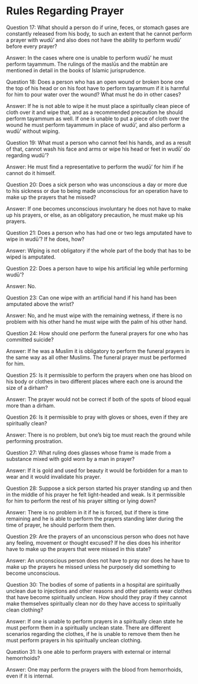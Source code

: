 Rules Regarding Prayer
======================

Question 17: What should a person do if urine, feces, or stomach gases
are constantly released from his body, to such an extent that he cannot
perform a prayer with wudū’ and also does not have the ability to
perform wudū’ before every prayer?

Answer: In the cases where one is unable to perform wudū’ he must
perform tayammum. The rulings of the maslūs and the mabtūn are mentioned
in detail in the books of Islamic jurisprudence.

Question 18: Does a person who has an open wound or broken bone one the
top of his head or on his foot have to perform tayammum if it is harmful
for him to pour water over the wound? What must he do in other cases?

Answer: If he is not able to wipe it he must place a spiritually clean
piece of cloth over it and wipe that, and as a recommended precaution he
should perform tayammum as well. If one is unable to put a piece of
cloth over the wound he must perform tayammum in place of wudū’, and
also perform a wudū’ without wiping.

Question 19: What must a person who cannot feel his hands, and as a
result of that, cannot wash his face and arms or wipe his head or feet
in wudū’ do regarding wudū’?

Answer: He must find a representative to perform the wudū’ for him if he
cannot do it himself.

Question 20: Does a sick person who was unconscious a day or more due to
his sickness or due to being made unconscious for an operation have to
make up the prayers that he missed?

Answer: If one becomes unconscious involuntary he does not have to make
up his prayers, or else, as an obligatory precaution, he must make up
his prayers.

Question 21: Does a person who has had one or two legs amputated have to
wipe in wudū’? If he does, how?

Answer: Wiping is not obligatory if the whole part of the body that has
to be wiped is amputated.

Question 22: Does a person have to wipe his artificial leg while
performing wudū’?

Answer: No.

Question 23: Can one wipe with an artificial hand if his hand has been
amputated above the wrist?

Answer: No, and he must wipe with the remaining wetness, if there is no
problem with his other hand he must wipe with the palm of his other
hand.

Question 24: How should one perform the funeral prayers for one who has
committed suicide?

Answer: If he was a Muslim it is obligatory to perform the funeral
prayers in the same way as all other Muslims. The funeral prayer must be
performed for him.

Question 25: Is it permissible to perform the prayers when one has blood
on his body or clothes in two different places where each one is around
the size of a dirham?

Answer: The prayer would not be correct if both of the spots of blood
equal more than a dirham.

Question 26: Is it permissible to pray with gloves or shoes, even if
they are spiritually clean?

Answer: There is no problem, but one’s big toe must reach the ground
while performing prostration.

Question 27: What ruling does glasses whose frame is made from a
substance mixed with gold worn by a man in prayer?

Answer: If it is gold and used for beauty it would be forbidden for a
man to wear and it would invalidate his prayer.

Question 28: Suppose a sick person started his prayer standing up and
then in the middle of his prayer he felt light-headed and weak. Is it
permissible for him to perform the rest of his prayer sitting or lying
down?

Answer: There is no problem in it if he is forced, but if there is time
remaining and he is able to perform the prayers standing later during
the time of prayer, he should perform them then.

Question 29: Are the prayers of an unconscious person who does not have
any feeling, movement or thought excused? If he dies does his inheritor
have to make up the prayers that were missed in this state?

Answer: An unconscious person does not have to pray nor does he have to
make up the prayers he missed unless he purposely did something to
become unconscious.

Question 30: The bodies of some of patients in a hospital are
spiritually unclean due to injections and other reasons and other
patients wear clothes that have become spiritually unclean. How should
they pray if they cannot make themselves spiritually clean nor do they
have access to spiritually clean clothing?

Answer: If one is unable to perform prayers in a spiritually clean state
he must perform them in a spiritually unclean state. There are different
scenarios regarding the clothes, if he is unable to remove them then he
must perform prayers in his spiritually unclean clothing.

Question 31: Is one able to perform prayers with external or internal
hemorrhoids?

Answer: One may perform the prayers with the blood from hemorrhoids,
even if it is internal.


